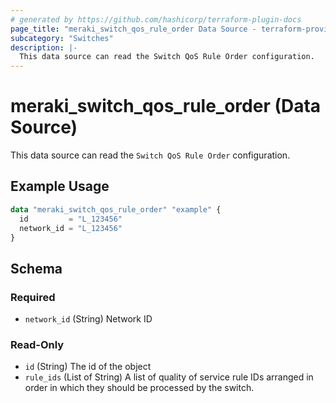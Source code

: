 ```yaml
---
# generated by https://github.com/hashicorp/terraform-plugin-docs
page_title: "meraki_switch_qos_rule_order Data Source - terraform-provider-meraki"
subcategory: "Switches"
description: |-
  This data source can read the Switch QoS Rule Order configuration.
---
```


# meraki_switch_qos_rule_order (Data Source)

This data source can read the `Switch QoS Rule Order` configuration.

## Example Usage

```terraform
data "meraki_switch_qos_rule_order" "example" {
  id         = "L_123456"
  network_id = "L_123456"
}
```

<!-- schema generated by tfplugindocs -->
## Schema

### Required

- `network_id` (String) Network ID

### Read-Only

- `id` (String) The id of the object
- `rule_ids` (List of String) A list of quality of service rule IDs arranged in order in which they should be processed by the switch.
